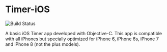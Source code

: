 # Timer-iOS
![Build Status](https://travis-ci.com/saivittalb/Timer-iOS.svg?branch=master)

A basic iOS Timer app developed with Objective-C. This app is compatible with all iPhones but specially optimized for iPhone 6, iPhone 6s, iPhone 7 and iPhone 8 (not the plus models). 
